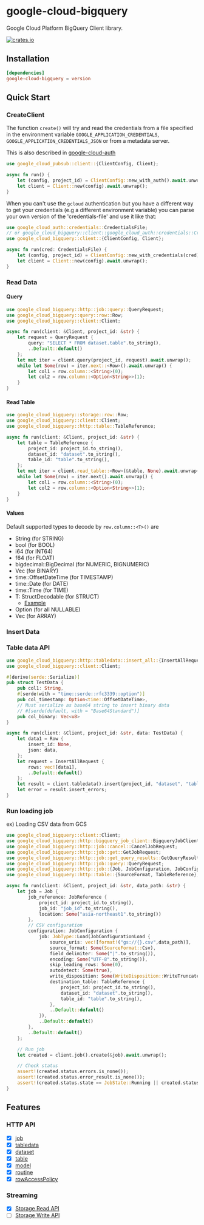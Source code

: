 # google-cloud-bigquery

Google Cloud Platform BigQuery Client library.

[![crates.io](https://img.shields.io/crates/v/google-cloud-bigquery.svg)](https://crates.io/crates/google-cloud-bigquery)

## Installation

```toml
[dependencies]
google-cloud-bigquery = version
```

## Quick Start

### CreateClient

The function `create()` will try and read the credentials from a file specified in the environment variable `GOOGLE_APPLICATION_CREDENTIALS`, `GOOGLE_APPLICATION_CREDENTIALS_JSON` or
from a metadata server.

This is also described in [google-cloud-auth](https://github.com/yoshidan/google-cloud-rust/blob/main/foundation/auth/README.md)

```rust
use google_cloud_pubsub::client::{ClientConfig, Client};

async fn run() {
    let (config, project_id) = ClientConfig::new_with_auth().await.unwrap();
    let client = Client::new(config).await.unwrap();
}
```

When you can't use the `gcloud` authentication but you have a different way to get your credentials (e.g a different environment variable)
you can parse your own version of the 'credentials-file' and use it like that:

```rust
use google_cloud_auth::credentials::CredentialsFile;
// or google_cloud_bigquery::client::google_cloud_auth::credentials::CredentialsFile
use google_cloud_bigquery::client::{ClientConfig, Client};

async fn run(cred: CredentialsFile) {
    let (config, project_id) = ClientConfig::new_with_credentials(cred).await.unwrap();
    let client = Client::new(config).await.unwrap();
}
```

### Read Data

#### Query
```rust
use google_cloud_bigquery::http::job::query::QueryRequest;
use google_cloud_bigquery::query::row::Row;
use google_cloud_bigquery::client::Client;

async fn run(client: &Client, project_id: &str) {
    let request = QueryRequest {
        query: "SELECT * FROM dataset.table".to_string(),
        ..Default::default()
    };
    let mut iter = client.query(project_id, request).await.unwrap();
    while let Some(row) = iter.next::<Row>().await.unwrap() {
        let col1 = row.column::<String>(0);
        let col2 = row.column::<Option<String>>(1);
    }
}
```

#### Read Table
```rust
use google_cloud_bigquery::storage::row::Row;
use google_cloud_bigquery::client::Client;
use google_cloud_bigquery::http::table::TableReference;

async fn run(client: &Client, project_id: &str) {
    let table = TableReference {
        project_id: project_id.to_string(),
        dataset_id: "dataset".to_string(),
        table_id: "table".to_string(),
    };
    let mut iter = client.read_table::<Row>(&table, None).await.unwrap();
    while let Some(row) = iter.next().await.unwrap() {
        let col1 = row.column::<String>(0);
        let col2 = row.column::<Option<String>>(1);
    }
}
```

#### Values
Default supported types to decode by `row.column::<T>()` are
* String (for STRING)
* bool (for BOOL)
* i64 (for INT64)
* f64 (for FLOAT)
* bigdecimal::BigDecimal (for NUMERIC, BIGNUMERIC)
* Vec<u8> (for BINARY)
* time::OffsetDateTime (for TIMESTAMP)
* time::Date (for DATE)
* time::Time (for TIME)
* T: StructDecodable (for STRUCT)
  - [Example](https://github.com/yoshidan/google-cloud-rust/blob/082f4553e65ffe54d80a81f316a3eee6ddb10093/bigquery/src/http/bigquery_client.rs#L156)
* Option (for all NULLABLE)
* Vec (for ARRAY)

### Insert Data

### Table data API

```rust
use google_cloud_bigquery::http::tabledata::insert_all::{InsertAllRequest, Row};
use google_cloud_bigquery::client::Client;

#[derive(serde::Serialize)]
pub struct TestData {
    pub col1: String,
    #[serde(with = "time::serde::rfc3339::option")]
    pub col_timestamp: Option<time::OffsetDateTime>,
    // Must serialize as base64 string to insert binary data
    // #[serde(default, with = "Base64Standard")]
    pub col_binary: Vec<u8>
}

async fn run(client: &Client, project_id: &str, data: TestData) {
    let data1 = Row {
        insert_id: None,
        json: data,
    };
    let request = InsertAllRequest {
        rows: vec![data1],
        ..Default::default()
    };
    let result = client.tabledata().insert(project_id, "dataset", "table", &request).await.unwrap();
    let error = result.insert_errors;
}
```

### Run loading job
ex) Loading CSV data from GCS
```rust
use google_cloud_bigquery::client::Client;
use google_cloud_bigquery::http::bigquery_job_client::BigqueryJobClient;
use google_cloud_bigquery::http::job::cancel::CancelJobRequest;
use google_cloud_bigquery::http::job::get::GetJobRequest;
use google_cloud_bigquery::http::job::get_query_results::GetQueryResultsRequest;
use google_cloud_bigquery::http::job::query::QueryRequest;
use google_cloud_bigquery::http::job::{Job, JobConfiguration, JobConfigurationLoad, JobReference, JobState, JobType, OperationType, TrainingType, WriteDisposition};
use google_cloud_bigquery::http::table::{SourceFormat, TableReference};

async fn run(client: &Client, project_id: &str, data_path: &str) {
    let job = Job {
        job_reference: JobReference {
            project_id: project_id.to_string(),
            job_id: "job_id".to_string(),
            location: Some("asia-northeast1".to_string())
        },
        // CSV configuration
        configuration: JobConfiguration {
            job: JobType::Load(JobConfigurationLoad {
                source_uris: vec![format!("gs://{}.csv",data_path)],
                source_format: Some(SourceFormat::Csv),
                field_delimiter: Some("|".to_string()),
                encoding: Some("UTF-8".to_string()),
                skip_leading_rows: Some(0),
                autodetect: Some(true),
                write_disposition: Some(WriteDisposition::WriteTruncate),
                destination_table: TableReference {
                    project_id: project_id.to_string(),
                    dataset_id: "dataset".to_string(),
                    table_id: "table".to_string(),
                },
                ..Default::default()
            }),
            ..Default::default()
        },
        ..Default::default()
    };

    // Run job
    let created = client.job().create(&job).await.unwrap();

    // Check status
    assert!(created.status.errors.is_none());
    assert!(created.status.error_result.is_none());
    assert!(created.status.state == JobState::Running || created.status.state == JobState::Done);
}
```

## Features
### HTTP API 
* [x] [job](https://cloud.google.com/bigquery/docs/reference/rest/v2/jobs)
* [x] [tabledata](https://cloud.google.com/bigquery/docs/reference/rest/v2/tabledata)
* [x] [dataset](https://cloud.google.com/bigquery/docs/reference/rest/v2/datasets)
* [x] [table](https://cloud.google.com/bigquery/docs/reference/rest/v2/tables)
* [x] [model](https://cloud.google.com/bigquery/docs/reference/rest/v2/models)
* [x] [routine](https://cloud.google.com/bigquery/docs/reference/rest/v2/routines)
* [x] [rowAccessPolicy](https://cloud.google.com/bigquery/docs/reference/rest/v2/rowAccessPolicies)
### Streaming
* [x] [Storage Read API](https://cloud.google.com/bigquery/docs/reference/storage)
* [ ] [Storage Write API](https://cloud.google.com/bigquery/docs/write-api)
